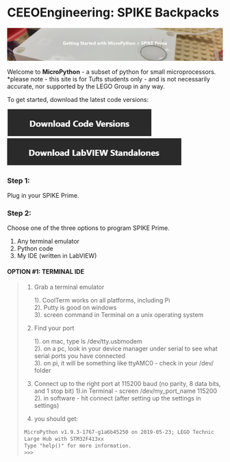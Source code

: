 # CEEOEngineering: SPIKE Backpacks
![](https://github.com/Chenlu-Wu/CEEOEngineering--SPIKE-Backpacks/raw/master/webpic/getstart.png) 

Welcome to __MicroPython__ - a subset of python for small microprocessors. <br>
*please note - this site is for Tufts students only - and is not necessarily accurate, nor supported by the LEGO Group in any way.<br>

To get started, download the latest code versions:<br>


[![](https://github.com/Chenlu-Wu/CEEOEngineering--SPIKE-Backpacks/raw/master/webpic/Codeversions.png)  ](https://drive.google.com/drive/folders/15DpZ5mj2ZChWe8YYptyO587tFtHo1Eoi "![](https://github.com/Chenlu-Wu/CEEOEngineering--SPIKE-Backpacks/raw/master/webpic/Codeversions.png)  ")      [![](https://github.com/Chenlu-Wu/CEEOEngineering--SPIKE-Backpacks/raw/master/webpic/LabviewStandalones.png)](https://drive.google.com/drive/folders/166k8Vc7ZjFBHzkrO7dHIHEkHC7gKq4Na "![](https://github.com/Chenlu-Wu/CEEOEngineering--SPIKE-Backpacks/raw/master/webpic/LabviewStandalones.png)")

### Step 1:
Plug in your SPIKE Prime.

### Step 2:
Choose one of the three options to program SPIKE Prime.
1.  Any terminal emulator
2.  Python code
3.  My IDE (written in LabVIEW)

#### OPTION #1: TERMINAL IDE

> 1. Grab a terminal emulator
>
>		1). CoolTerm works on all platforms, including Pi<br>
>		2). Putty is good on windows<br>
>		3). screen command in Terminal on a unix operating system<br>
>
>2. Find your port
>
>		1). on mac, type ls /dev/tty.usbmodem<br>
>		2). on a pc, look in your device manager under serial to see what serial ports you have connected<br>
>		3). on pi, it will be something like ttyAMC0 - check in your /dev/ folder<br>
>3. Connect up to the right port at 115200 baud (no parity, 8 data bits, and 1 stop bit)
>		1).in Terminal - screen /dev/my_port_name 115200<br>
>		2). in software - hit connect (after setting up the settings in settings)
>
>4. you should get: 
>```
>MicroPython v1.9.3-1767-g1a6b45250 on 2019-05-23; LEGO Technic Large Hub with STM32F413xx
>Type "help()" for more information.
>>>>
>```